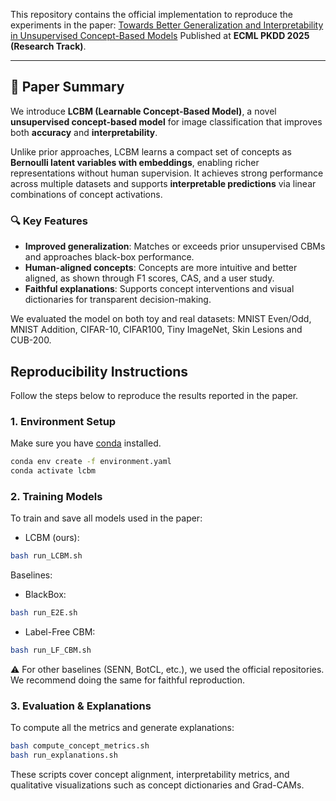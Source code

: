 This repository contains the official implementation to reproduce the experiments in the paper: [Towards Better Generalization and Interpretability in Unsupervised Concept-Based Models](https://arxiv.org/abs/2506.02092)
Published at **ECML PKDD 2025 (Research Track)**.

---

## 📄 Paper Summary

We introduce **LCBM (Learnable Concept-Based Model)**, a novel **unsupervised concept-based model** for image classification that improves both **accuracy** and **interpretability**.

Unlike prior approaches, LCBM learns a compact set of concepts as **Bernoulli latent variables with embeddings**, enabling richer representations without human supervision. It achieves strong performance across multiple datasets and supports **interpretable predictions** via linear combinations of concept activations.

### 🔍 Key Features
- **Improved generalization**: Matches or exceeds prior unsupervised CBMs and approaches black-box performance.
- **Human-aligned concepts**: Concepts are more intuitive and better aligned, as shown through F1 scores, CAS, and a user study.
- **Faithful explanations**: Supports concept interventions and visual dictionaries for transparent decision-making.

We evaluated the model on both toy and real datasets: MNIST Even/Odd, MNIST Addition, CIFAR-10, CIFAR100, Tiny ImageNet, Skin Lesions and CUB-200.

## Reproducibility Instructions

Follow the steps below to reproduce the results reported in the paper.

### 1. Environment Setup

Make sure you have [conda](https://docs.conda.io/en/latest/) installed.

```bash
conda env create -f environment.yaml
conda activate lcbm
```

### 2. Training Models
To train and save all models used in the paper:

- LCBM (ours):
```bash
bash run_LCBM.sh
```

Baselines:
- BlackBox:
```bash
bash run_E2E.sh
```
- Label-Free CBM:
```bash
bash run_LF_CBM.sh
```

⚠️ For other baselines (SENN, BotCL, etc.), we used the official repositories. We recommend doing the same for faithful reproduction.

### 3. Evaluation & Explanations
To compute all the metrics and generate explanations:
```bash
bash compute_concept_metrics.sh
bash run_explanations.sh
```

These scripts cover concept alignment, interpretability metrics, and qualitative visualizations such as concept dictionaries and Grad-CAMs.